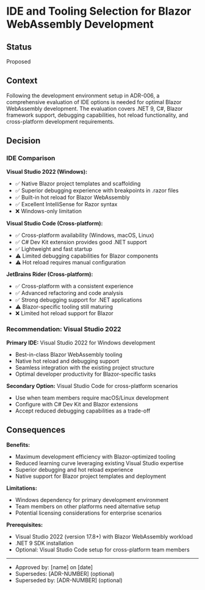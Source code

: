 # IDE and Tooling Selection for Blazor WebAssembly Development

## Status

Proposed

## Context

Following the development environment setup in ADR-006, a comprehensive evaluation of IDE options is needed for optimal Blazor WebAssembly development. The evaluation covers .NET 9, C#, Blazor framework support, debugging capabilities, hot reload functionality, and cross-platform development requirements.

## Decision

### IDE Comparison

**Visual Studio 2022 (Windows):**
- ✅ Native Blazor project templates and scaffolding
- ✅ Superior debugging experience with breakpoints in .razor files
- ✅ Built-in hot reload for Blazor WebAssembly
- ✅ Excellent IntelliSense for Razor syntax
- ❌ Windows-only limitation

**Visual Studio Code (Cross-platform):**
- ✅ Cross-platform availability (Windows, macOS, Linux)
- ✅ C# Dev Kit extension provides good .NET support
- ✅ Lightweight and fast startup
- ⚠️ Limited debugging capabilities for Blazor components
- ⚠️ Hot reload requires manual configuration

**JetBrains Rider (Cross-platform):**
- ✅ Cross-platform with a consistent experience
- ✅ Advanced refactoring and code analysis
- ✅ Strong debugging support for .NET applications
- ⚠️ Blazor-specific tooling still maturing
- ❌ Limited hot reload support for Blazor

### Recommendation: Visual Studio 2022

**Primary IDE:** Visual Studio 2022 for Windows development
- Best-in-class Blazor WebAssembly tooling
- Native hot reload and debugging support
- Seamless integration with the existing project structure
- Optimal developer productivity for Blazor-specific tasks

**Secondary Option:** Visual Studio Code for cross-platform scenarios
- Use when team members require macOS/Linux development
- Configure with C# Dev Kit and Blazor extensions
- Accept reduced debugging capabilities as a trade-off

## Consequences

**Benefits:**
- Maximum development efficiency with Blazor-optimized tooling
- Reduced learning curve leveraging existing Visual Studio expertise
- Superior debugging and hot reload experience
- Native support for Blazor project templates and deployment

**Limitations:**
- Windows dependency for primary development environment
- Team members on other platforms need alternative setup
- Potential licensing considerations for enterprise scenarios

**Prerequisites:**
- Visual Studio 2022 (version 17.8+) with Blazor WebAssembly workload
- .NET 9 SDK installation
- Optional: Visual Studio Code setup for cross-platform team members

---

* Approved by: [name] on [date]
* Supersedes: [ADR-NUMBER] (optional)
* Superseded by: [ADR-NUMBER] (optional)
